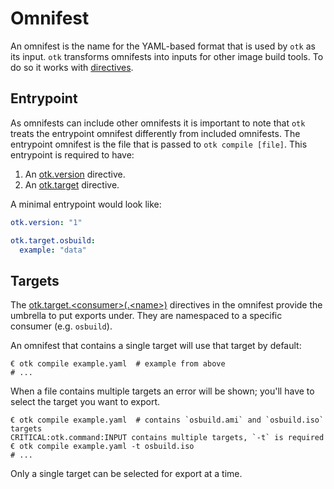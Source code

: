 # Omnifest

An omnifest is the name for the YAML-based format that is used by `otk` as its input. `otk` transforms omnifests into inputs for other image build tools. To do so it works with [directives](./01-directive.md).

## Entrypoint

As omnifests can include other omnifests it is important to note that `otk` treats the entrypoint omnifest differently from included omnifests. The entrypoint omnifest is the file that is passed to `otk compile [file]`. This entrypoint is required to have:

1. An [otk.version](./01-directive.md#otkversion) directive.
1. An [otk.target](./01-directive.md#otktarget) directive.

A minimal entrypoint would look like:

```yaml
otk.version: "1"

otk.target.osbuild:
  example: "data"
```

## Targets

The [otk.target.\<consumer\>(.\<name\>)](./01-directive.md#otktargetconsumername) directives in the omnifest provide the umbrella to put exports under. They are namespaced to a specific consumer (e.g. `osbuild`).

An omnifest that contains a single target will use that target by default:

```
€ otk compile example.yaml  # example from above
# ...
```

When a file contains multiple targets an error will be shown; you'll have to select the target you want to export.


```
€ otk compile example.yaml  # contains `osbuild.ami` and `osbuild.iso` targets
CRITICAL:otk.command:INPUT contains multiple targets, `-t` is required
€ otk compile example.yaml -t osbuild.iso
# ...
```

Only a single target can be selected for export at a time.

